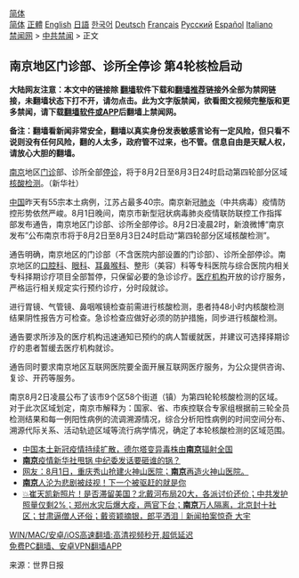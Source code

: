  <!-- 面包屑导航 --> <div class="breadcrumb"><!-- GTranslate: https://gtranslate.io/ -->  <div class="switcher notranslate">  <div class="selected">  <a href="#" onclick="return false;"> 简体</a>  </div>  <div class="option">  <a href="https://www.bannedbook.org" onclick="doGTranslate('zh-CN|zh-CN');jQuery('div.switcher div.selected a').html(jQuery(this).html());return false;" title="简体中文" class="nturl selected"> 简体</a>  <a href="https://www.bannedbook.org/zh-tw/" onclick="doGTranslate('zh-CN|zh-TW');jQuery('div.switcher div.selected a').html(jQuery(this).html());return false;" title="繁體中文" class="nturl"> 正體</a>  <a href="https://www.bannedbook.org/en/" onclick="doGTranslate('zh-CN|en');jQuery('div.switcher div.selected a').html(jQuery(this).html());return false;" title="English" class="nturl"> English</a>  <a href="https://www.bannedbook.org/ja/" onclick="doGTranslate('zh-CN|ja');jQuery('div.switcher div.selected a').html(jQuery(this).html());return false;" title="日本語" class="nturl"> 日語</a>  <a href="https://www.bannedbook.org/ko/" onclick="doGTranslate('zh-CN|ko');jQuery('div.switcher div.selected a').html(jQuery(this).html());return false;" title="한국어" class="nturl"> 한국어</a>  <a href="https://www.bannedbook.org/de/" onclick="doGTranslate('zh-CN|de');jQuery('div.switcher div.selected a').html(jQuery(this).html());return false;" title="Deutsch" class="nturl"> Deutsch</a>  <a href="https://www.bannedbook.org/fr/" onclick="doGTranslate('zh-CN|fr');jQuery('div.switcher div.selected a').html(jQuery(this).html());return false;" title="Français" class="nturl"> Français</a>  <a href="https://www.bannedbook.org/ru/" onclick="doGTranslate('zh-CN|ru');jQuery('div.switcher div.selected a').html(jQuery(this).html());return false;" title="Русский" class="nturl"> Русский</a>  <a href="https://www.bannedbook.org/es/" onclick="doGTranslate('zh-CN|es');jQuery('div.switcher div.selected a').html(jQuery(this).html());return false;" title="Español" class="nturl"> Español</a>  <a href="https://www.bannedbook.org/it/" onclick="doGTranslate('zh-CN|it');jQuery('div.switcher div.selected a').html(jQuery(this).html());return false;" title="Italiano" class="nturl"> Italiano</a>  </div>  </div>      <div class='breadcrumb-sub'><!-- Breadcrumb NavXT 6.3.0 --> <a href="https://www.bannedbook.org/" class="home">禁闻网</a> &gt; <a href="https://www.bannedbook.org/bnews/cbnews/" class="category">中共禁闻</a> &gt; 正文</div></div><h2>南京地区门诊部、诊所全停诊 第4轮核检启动</h2> <p class="notice"><b>大陆网友注意：本文中的链接除 <a href="https://github.com/bannedbook/fanqiang" >翻墙</a>软件下载和<a href="https://github.com/killgcd/justmysocks/blob/master/README.md">翻墙推荐</a>链接外全部为禁网链接，未翻墙状态下打不开，请勿点击。此为文字版禁闻，欲看图文视频完整版和更多禁闻，请下载<a href="https://github.com/bannedbook/fanqiang">翻墙软件或APP</a>后翻墙上禁闻网。</p><p>备注：翻墙看新闻非常安全，翻墙以真实身份发表敏感言论有一定风险，但只看不说则没有任何风险，翻的人太多，政府管不过来，也不管。信息自由是天赋人权，请放心大胆的翻墙。</b></p>  <div class="entry"> <p id="conimg"><a href="https://www.bannedbook.org/bnews/tag/%e5%8d%97%e4%ba%ac/" class="st_tag internal_tag" rel="tag" title="标签 南京 下的日志">南京</a>地区<a href="https://www.bannedbook.org/bnews/tag/%E9%97%A8%E8%AF%8A/" class="st_tag internal_tag" rel="tag" title="标签 门诊 下的日志">门诊</a>部、诊所全部<a href="https://www.bannedbook.org/bnews/tag/%E5%81%9C%E8%AF%8A/" class="st_tag internal_tag" rel="tag" title="标签 停诊 下的日志">停诊</a>，将于8月2日至8月3日24时启动第四轮部分区域<a href="https://www.bannedbook.org/bnews/tag/%E6%A0%B8%E9%85%B8%E6%A3%80%E6%B5%8B/" class="st_tag internal_tag" rel="tag" title="标签 核酸检测 下的日志">核酸检测</a>。（新华社）</p> <p><span class='wp_keywordlink_affiliate'><a href="https://www.bannedbook.org/" title="中国" target="_blank">中国</a></span>昨天有55宗本土病例，江苏占最多40宗。南京新冠<a href="https://www.bannedbook.org/bnews/tag/%e8%82%ba%e7%82%8e/" class="st_tag internal_tag" rel="tag" title="标签 肺炎 下的日志">肺炎</a>（中共病毒）疫情防控形势依然严峻。8月1日晚间，南京市新型冠状病毒肺炎疫情联防联控工作指挥部发布通告，南京地区门诊部、诊所全部停诊。8月2日凌晨2时，新浪微博“南京发布”公布南京市将于8月2日至8月3日24时启动“第四轮部分区域核酸检测”。</p>  <p>通告明确，南京地区的门诊部（不含医院内部设置的门诊部）、诊所全部停诊。南京地区的<a href="https://www.bannedbook.org/bnews/tag/%e5%8f%a3%e8%85%94%e7%a7%91/" class="st_tag internal_tag" rel="tag" title="标签 口腔科 下的日志">口腔科</a>、<a href="https://www.bannedbook.org/bnews/tag/%e7%9c%bc%e7%a7%91/" class="st_tag internal_tag" rel="tag" title="标签 眼科 下的日志">眼科</a>、<a href="https://www.bannedbook.org/bnews/tag/%e8%80%b3%e9%bc%bb%e5%96%89%e7%a7%91/" class="st_tag internal_tag" rel="tag" title="标签 耳鼻喉科 下的日志">耳鼻喉科</a>、整形（美容）科等专科医院与综合医院内相关专科择期诊疗项目全部暂停，只保留必要的急诊诊疗。<a href="https://www.bannedbook.org/bnews/tag/%E5%8C%BB%E7%96%97%E6%9C%BA%E6%9E%84/" class="st_tag internal_tag" rel="tag" title="标签 医疗机构 下的日志">医疗机构</a>开放的诊疗服务，严格运行相关规定实行预约诊疗，分时段就诊。</p> <p>进行胃镜、气管镜、鼻咽喉镜检查前需进行核酸检测，患者持48小时内核酸检测结果阴性报告方可检查。急诊检查应做好必须的防护措施，同步进行核酸检测。</p>  <p>通告要求所涉及的医疗机构迅速通知已预约的病人暂缓就医，并建议可选择择期诊疗的患者暂缓去医疗机构就诊。</p> <p>通告同时要求南京地区互联网医院要全面开展互联网医疗服务，为公众提供咨询、复诊、开药等服务。</p>  <p>南京8月2日凌晨公布了该市9个区58个街道（镇）为第四轮轮核酸检测的区域。对于此次区域划定，南京市解释为：国家、省、市疾控联合专家组根据前三轮全员检测结果和每一例阳性病例的流调溯源情况，综合分析阳性病例的时间空间分布、溯源代际关系、活动轨迹区域等流行病学情况，确定了本轮核酸检测的区域范围。</p> <ul class='op-related-articles' title='相关阅读'> <li><a href='https://www.bannedbook.org/bnews/headline/20210802/1599014.html' target='_blank'>中国本土新冠疫情持续扩散，德尔塔变异毒株由<b>南京</b>辐射全国</a></li> <li><a href='https://www.bannedbook.org/bnews/ssgc/20210802/1598897.html' target='_blank'><b>南京</b>疫情新华社甩锅 中纪委发话要砸谁的锅？</a></li> <li><a href='https://www.bannedbook.org/bnews/bannedvideo/20210802/1598879.html' target='_blank'>网友：8月1日，重庆秀山抢建火神山医院；<b>南京</b>再造火神山医院。</a></li> <li><a href='https://www.bannedbook.org/bnews/comments/20210802/1598844.html' target='_blank'><b>南京</b>人沦为悲剧被歧视！下一个被驱赶的就是你</a></li> <li><a href='https://www.bannedbook.org/bnews/bannedvideo/20210802/1598646.html' target='_blank'>💥崔天凯新照片！是否滞留美国？北戴河布局20大，各派讨价还价；中共发护照量仅剩2%；郑州水灾后爆大疫，两官下台；<b>南京</b>万人隔离，北京封十社区；甘肃逼僧人还俗；戴资颖摘银，郎平洒泪｜新闻拍案惊奇 大宇</a></li> </ul> <p class="texttj"> <a href="https://github.com/bannedbook/fanqiang/wiki/V2ray%E6%9C%BA%E5%9C%BA" target="_blank">WIN/MAC/安卓/iOS高速翻墙:高清视频秒开,超低延迟</a><br/> <a href="https://github.com/bannedbook/fanqiang/wiki/%E7%A6%81%E9%97%BB%E7%BD%91%E5%AE%89%E5%8D%93%E7%BF%BB%E5%A2%99%E6%96%B0%E9%97%BBAPP" target="_blank">免费PC翻墙、安卓VPN翻墙APP</a></p> <p> 来源：世界日报 </p><a name='sharetosocial'></a>  <div style="margin-bottom:5px;padding-bottom:5px;clear:both"> <div id="archive-pix-1" class="banner-ads"> <!-- AuctionX Display platform tag START --> <div id="26318x728x90x621x_ADSLOT2" clicktrack="%%CLICK_URL_ESC%%"></div> <!-- AuctionX Display platform tag END --> </div> <div id="archive-pix-2" class="banner-ads"> <!-- AuctionX Display platform tag START --> <div id="26315x300x250x621x_ADSLOT2" clicktrack="%%CLICK_URL_ESC%%"></div> <!-- AuctionX Display platform tag END --> </div> </div>  <div id="archive-pix-1" class="banner-ads"> <!-- AuctionX Display platform tag START --> <div id="26318x728x90x621x_ADSLOT3" clicktrack="%%CLICK_URL_ESC%%"></div> <!-- AuctionX Display platform tag END --> </div> </div><!--END ENTRY--> 